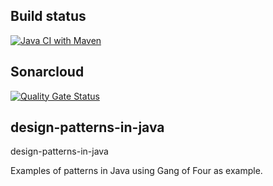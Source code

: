 ## Build status
[![Java CI with Maven](https://github.com/luizgustavocosta/design-patterns-in-java/actions/workflows/maven.yml/badge.svg)](https://github.com/luizgustavocosta/design-patterns-in-java/actions/workflows/maven.yml)

## Sonarcloud
[![Quality Gate Status](https://sonarcloud.io/api/project_badges/measure?project=luizgustavocosta_design-patterns-in-java&metric=alert_status)](https://sonarcloud.io/dashboard?id=luizgustavocosta_design-patterns-in-java)

## design-patterns-in-java
design-patterns-in-java

Examples of patterns in Java using Gang of Four as example.
